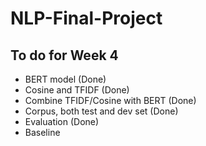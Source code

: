 # NLP-Final-Project

## To do for Week 4

- BERT model (Done)
- Cosine and TFIDF (Done)
- Combine TFIDF/Cosine with BERT (Done)
- Corpus, both test and dev set (Done)
- Evaluation (Done)
- Baseline

